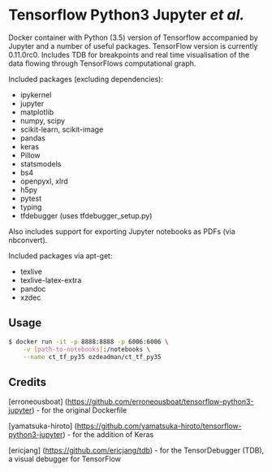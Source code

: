 Tensorflow Python3 Jupyter _et al._
================================

Docker container with Python (3.5) version of Tensorflow accompanied by Jupyter and a number of useful packages. TensorFlow version is currently 0.11.0rc0. Includes TDB for breakpoints and real time visualisation of the data flowing through TensorFlows computational graph.

Included packages (excluding dependencies):
* ipykernel
* jupyter
* matplotlib
* numpy, scipy
* scikit-learn, scikit-image
* pandas
* keras
* Pillow
* statsmodels
* bs4
* openpyxl, xlrd
* h5py
* pytest
* typing
* tfdebugger (uses tfdebugger_setup.py)

Also includes support for exporting Jupyter notebooks as PDFs (via nbconvert).

Included packages via apt-get:
* texlive
* texlive-latex-extra
* pandoc
* xzdec

Usage
-----

```bash
$ docker run -it -p 8888:8888 -p 6006:6006 \
    -v [path-to-notebooks]:/notebooks \
    --name ct_tf_py35 ozdeadman/ct_tf_py35
```

Credits
-------
[erroneousboat] (https://github.com/erroneousboat/tensorflow-python3-jupyter) - for the original Dockerfile

[yamatsuka-hiroto] (https://github.com/yamatsuka-hiroto/tensorflow-python3-jupyter) - for the addition of Keras

[ericjang] (https://github.com/ericjang/tdb) - for the TensorDebugger (TDB), a visual debugger for TensorFlow
